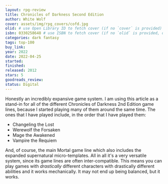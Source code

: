 ```yaml
---
layout: rpg-review
title: Chronicles of Darkness Second Edition
author: White Wolf
cover: assets/img/rpg_covers/cofd.jpg
olid: # use Open Library ID to fetch cover (if no `cover` is provided)
isbn: 0330258648 # use ISBN to fetch cover (if no `olid` is provided, dashes are optional)
categories: dark fantasy
tags: top-100
buy_link:
year: 2022
date: 2022-04-25
started: 
finished: 
released: 2012
stars: 5
goodreads_review:
status: Digital
---
```


Honestly an incredibly expansive game system. I am using this article as a stand-in for all of the different Chronicles of Darkness 2nd Edition game lines, because I started playing many of them around the same time. The ones that I have played include, in the order that I have played them:

* Changeling the Lost
* Werewolf the Forsaken
* Mage the Awakened
* Vampire the Requiem

And, of course, the main Mortal game line which also includes the expanded supernatural micro-templates. All in all it's a very versatile system, since its game lines are often inter-compatible. This means you can play games with _drastically_ different characters with drastically different abilities and it works mechanically. It may not end up being balanced, but it works.